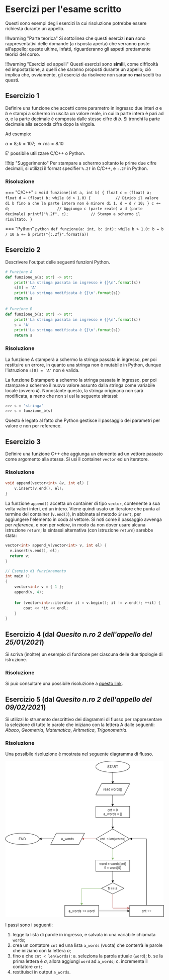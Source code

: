 # Esercizi per l'esame scritto

Questi sono esempi degli esercizi la cui risoluzione potrebbe essere richiesta durante un appello.

!!!warning "Parte teorica"
	Si sottolinea che questi esercizi **non** sono rappresentativi delle domande (a risposta aperta) che verranno poste all'appello; queste ultime, infatti, riguarderanno gli aspetti prettamente teorici del corso.

!!!warning "Esercizi ed appelli"
	Questi esercizi sono **simili**, come difficoltà ed impostazione, a quelli che saranno proposti durante un appello; ciò implica che, ovviamente, gli esercizi da risolvere non saranno **mai** scelti tra questi.

## Esercizio 1

Definire una funzione che accetti come parametro in ingresso due interi $a$ e $b$ e stampi a schermo in uscita un valore reale, in cui la parte intera è pari ad $a$, e la parte decimale è composta dalle stesse cifre di $b$. Si tronchi la parte decimale alla seconda cifra dopo la virgola.

Ad esempio:

$a = 8; b = 107; \Rightarrow res = 8.10$

E' possibile utilizzare C/C++ o Python.

!!!tip "Suggerimento"
	Per stampare a schermo soltanto le prime due cifre decimali, si utilizzi il format specifier `%.2f` in C/C++, e `:.2f` in Python.

### Risoluzione

=== "C/C++"
	```c
	void funzione(int a, int b) {
		float c = (float) a;
		float d = (float) b;
		while (d > 1.0) { 			// Divido il valore di b fino a che la parte intera non è minore di 1.
			d = d / 10;
		}
		c += d; 					// Aggiungo c (parte reale) a d (parte decimale)
		printf("%.2f", c); 			// Stampo a schermo il risultato.
	}
	```

=== "Python"
	```python
	def funzione(a: int, b: int):
		while b > 1.0:
			b = b / 10
			a += b
			print("{:.2f}".format(a))
		```

## Esercizio 2

Descrivere l'output delle seguenti funzioni Python.

```python
# Funzione A
def funzione_a(s: str) -> str:
	print('La stringa passata in ingresso è {}\n'.format(s))
	s[0] = 'A'
	print('La stringa modificata è {}\n'.format(s))
	return s

# Funzione B
def funzione_b(s: str) -> str:
	print('La stringa passata in ingresso è {}\n'.format(s))
	s = 'A'
	print('La stringa modificata è {}\n'.format(s))
	return s
```

### Risoluzione

La funzione A stamperà a schermo la stringa passata in ingresso, per poi restituire un errore, in quanto una stringa non è mutabile in Python, dunque l'istruzione `s[0] = 'A'` non è valida.

La funzione B stamperò a schermo la stringa passata in ingresso, per poi stampare a schermo il nuovo valore assunto dalla stringa come variabile locale (ovvero `A`). Nonostante questo, la stringa originaria non sarà modificata, a meno che non si usi la seguente sintassi:

```python
>>> s = 'stringa'
>>> s = funzione_b(s)
```

Questo è legato al fatto che Python gestisce il passaggio dei parametri per valore e non per reference.

## Esercizio 3

Definire una funzione C++ che aggiunga un elemento ad un vettore passato come argomento alla stessa. Si usi il container `vector` ed un iteratore.

### Risoluzione

```cpp
void append(vector<int> &v, int el) {
  	v.insert(v.end(), el);
}
```

La funzione `append()` accetta un container di tipo `vector`, contenente a sua volta valori interi, ed un intero. Viene quindi usato un iteratore che punta al termine del container (`v.end()`), in abbinata al metodo `insert`, per aggiungere l'elemento in coda al vettore. Si noti come il passaggio avvenga per _reference_, e non per _valore_, in modo da non dover usare alcuna istruzione `return`; la sintassi alternativa (con istruzione `return`) sarebbe stata:

```cpp
vector<int> append_v(vector<int> v, int el) {
  v.insert(v.end(), el);
  return v;
}
```

```cpp
// Esempio di funzionamento
int main ()
{
	vector<int> v = { 1 };
  	append(v, 4);

	for (vector<int>::iterator it = v.begin(); it != v.end(); ++it) {
		cout << *it << endl;
	}
}
```

## Esercizio 4 (dal *Quesito n.ro 2 dell'appello del 25/01/2021*)

Si scriva (inoltre) un esempio di funzione per ciascuna delle due tipologie di istruzione.

### Risoluzione

Si può consultare una possibile risoluzione a [questo link](https://github.com/anhelus/informatica-dm-uniba-ex/blob/master/Esercizi%20Esame%20Scritto/Appello%2025-01-2021/esercizio_2.c).

## Esercizio 5 (dal *Quesito n.ro 2 dell'appello del 09/02/2021*)

Si utilizzi lo strumento descrittivo dei diagrammi di flusso per rappresentare la selezione di tutte le parole che iniziano con la lettera A dalle seguenti: *Abaco*, *Geometria*, *Matematica*, *Aritmetica*, *Trigonometria*.

### Risoluzione

Una possibile risoluzione è mostrata nel seguente diagramma di flusso.

![flow_chart_es_5](../../../assets/images/esercizi/es_5/flow_chart.png)

I passi sono i seguenti:

1. legge la lista di parole in ingresso, e salvala in una variabile chiamata `words`;
2. crea un contatore `cnt` ed una lista `a_words` (vuota) che conterrà le parole che iniziano con la lettera *a*;
3. fino a che `cnt < len(words)`:
	a. seleziona la parola attuale (`word`);
	b. se la prima lettera è *a*, allora aggiungi `word` ad `a_words`;
	c. incrementa il contatore `cnt`;
4. restituisci in output `a_words`.
